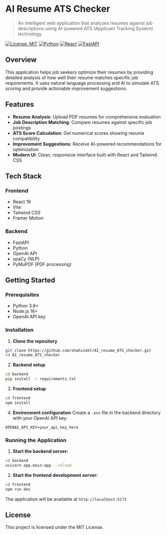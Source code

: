 # AI Resume ATS Checker

> An intelligent web application that analyzes resumes against job descriptions using AI-powered ATS (Applicant Tracking System) technology.

[![License: MIT](https://img.shields.io/badge/License-MIT-yellow.svg)](https://opensource.org/licenses/MIT)
[![Python](https://img.shields.io/badge/Python-3.8+-blue.svg)](https://www.python.org/downloads/)
[![React](https://img.shields.io/badge/React-19-61DAFB.svg)](https://reactjs.org/)
[![FastAPI](https://img.shields.io/badge/FastAPI-0.100+-009688.svg)](https://fastapi.tiangolo.com/)

## Overview

This application helps job seekers optimize their resumes by providing detailed analysis of how well their resume matches specific job requirements. It uses natural language processing and AI to simulate ATS scoring and provide actionable improvement suggestions.

## Features

- **Resume Analysis**: Upload PDF resumes for comprehensive evaluation
- **Job Description Matching**: Compare resumes against specific job postings
- **ATS Score Calculation**: Get numerical scores showing resume compatibility
- **Improvement Suggestions**: Receive AI-powered recommendations for optimization
- **Modern UI**: Clean, responsive interface built with React and Tailwind CSS

## Tech Stack

### Frontend
- React 19
- Vite
- Tailwind CSS
- Framer Motion

### Backend
- FastAPI
- Python
- OpenAI API
- spaCy (NLP)
- PyMuPDF (PDF processing)

## Getting Started

### Prerequisites
- Python 3.8+
- Node.js 16+
- OpenAI API key

### Installation

1. **Clone the repository**
```bash
git clone https://github.com/shahinakt/AI_resume_ATS_checker.git
cd AI_resume_ATS_checker
```

2. **Backend setup**
```bash
cd backend
pip install -r requirements.txt
```

3. **Frontend setup**
```bash
cd frontend
npm install
```

4. **Environment configuration**
Create a `.env` file in the backend directory with your OpenAI API key:
```env
OPENAI_API_KEY=your_api_key_here
```

### Running the Application

1. **Start the backend server:**
```bash
cd backend
uvicorn app.main:app --reload
```

2. **Start the frontend development server:**
```bash
cd frontend
npm run dev
```

The application will be available at `http://localhost:5173`

## License

This project is licensed under the MIT License.